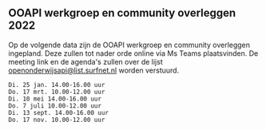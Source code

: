 
## OOAPI werkgroep en community overleggen 2022

Op de volgende data zijn de OOAPI werkgroep en community overleggen ingepland. Deze zullen tot nader orde online via Ms Teams plaatsvinden. De meeting link en de agenda's zullen over de lijst openonderwijsapi@list.surfnet.nl worden verstuurd.

    Di. 25 jan. 14.00-16.00 uur
    Do. 17 mrt. 10.00-12.00 uur
    Di. 10 mei 14.00-16.00 uur
    Do. 7 juli 10.00-12.00 uur
    Di. 13 sept. 14.00-16.00 uur
    Do. 17 nov. 10.00-12.00 uur
